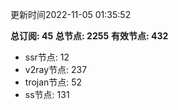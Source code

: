 更新时间2022-11-05 01:35:52

**总订阅: 45**
**总节点: 2255**
**有效节点: 432**
- ssr节点: 12
- v2ray节点: 237
- trojan节点: 52
- ss节点: 131
